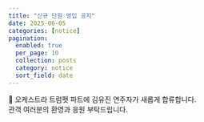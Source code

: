 ```yaml
---
title: "신규 단원 영입 공지"
date: 2025-06-05
categories: [notice]
pagination:
  enabled: true
  per_page: 10
  collection: posts
  category: notice
  sort_field: date
---
```


🎺 오케스트라 트럼펫 파트에 김유진 연주자가 새롭게 합류합니다.  
관객 여러분의 환영과 응원 부탁드립니다.
